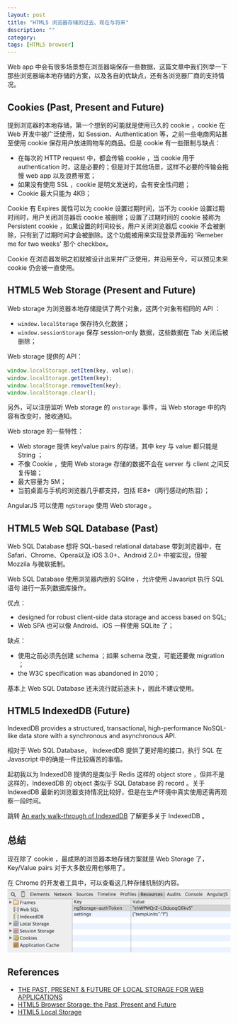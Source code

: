 ```yaml
---
layout: post
title: "HTML5 浏览器存储的过去、现在与将来"
description: ""
category:
tags: [HTML5 browser]
---
```


Web app 中会有很多场景想在浏览器端保存一些数据，这篇文章中我们列举一下那些浏览器端本地存储的方案，以及各自的优缺点，还有各浏览器厂商的支持情况。

Cookies (Past, Present and Future)
------
提到浏览器的本地存储，第一个想到的可能就是使用已久的 cookie ，cookie 在 Web 开发中被广泛使用，如 Session、Authentication 等，之前一些电商网站甚至使用 cookie 保存用户放进购物车的商品。但是 cookie 有一些限制与缺点：

- 在每次的 HTTP request 中，都会传输 cookie ，当 cookie 用于 authentication 时，这是必要的；但是对于其他场景，这样不必要的传输会拖慢 web app 以及浪费带宽；
- 如果没有使用 SSL ，cookie 是明文发送的，会有安全性问题；
- Cookie 最大只能为 4KB；

Cookie 有 Expires 属性可以为 cookie 设置过期时间，当不为 cookie 设置过期时间时，用户关闭浏览器后 cookie 被删除；设置了过期时间的 cookie 被称为 Persistent cookie ，如果设置的时间较长，用户关闭浏览器后 cookie 不会被删除，只有到了过期时间才会被删除。这个功能被用来实现登录界面的 'Remeber me for two weeks' 那个 checkbox。

Cookie 在浏览器发明之初就被设计出来并广泛使用，并沿用至今，可以预见未来 cookie 仍会被一直使用。

HTML5 Web Storage (Present and Future)
------
Web storage 为浏览器本地存储提供了两个对象，这两个对象有相同的 API ：

- `window.localStorage` 保存持久化数据；
- `window.sessionStorage` 保存 session-only 数据，这些数据在 Tab 关闭后被删除；

Web storage 提供的 API：

```javascript
window.localStorage.setItem(key, value);
window.localStorage.getItem(key);
window.localStorage.removeItem(key);
window.localStorage.clear();
```

另外，可以注册监听 Web storage 的 `onstorage` 事件，当 Web storage 中的内容有改变时，接收通知。

Web storage 的一些特性：

- Web storage 提供 key/value pairs 的存储，其中 key 与 value 都只能是 String ；
- 不像 Cookie ，使用 Web storage 存储的数据不会在 server 与 client 之间反复传输；
- 最大容量为 5M；
- 当前桌面与手机的浏览器几乎都支持，包括 IE8+（两行感动的热泪）；

AngularJS 可以使用 `ngStorage` 使用 Web storage 。

HTML5 Web SQL Database (Past)
------
Web SQL Database 想将 SQL-based relational database 带到浏览器中，在 Safari、Chrome、Opera以及 iOS 3.0+、Android 2.0+ 中被实现，但被 Mozzila 与微软抵制。

Web SQL Database 使用浏览器内嵌的 SQlite ，允许使用 Javasript 执行 SQL 语句 进行一系列数据库操作。

优点：

- designed for robust client-side data storage and access based on SQL;
- Web SPA 也可以像 Android、iOS 一样使用 SQLite 了；

缺点：

- 使用之前必须先创建 schema ；如果 schema 改变，可能还要做 migration ；
- the W3C specification was abandoned in 2010；

基本上 Web SQL Database 还未流行就前途未卜，因此不建议使用。

HTML5 IndexedDB (Future)
------
IndexedDB provides a structured, transactional, high-performance NoSQL-like data store with a synchronous and asynchronous API.

相对于 Web SQL Database， IndexedDB 提供了更好用的接口，执行 SQL 在 Javascript 中的确是一件比较痛苦的事情。

起初我以为 IndexedDB 提供的是类似于 Redis 这样的 object store ，但并不是这样的，IndexedDB 的 object 类似于 SQL Database 的 record 。关于 IndexedDB 最新的浏览器支持情况比较好，但是在生产环境中真实使用还需再观察一段时间。

跳转 [An early walk-through of IndexedDB](https://hacks.mozilla.org/2010/06/comparing-indexeddb-and-webdatabase/) 了解更多关于 IndexedDB 。

总结
------
现在除了 cookie ，最成熟的浏览器本地存储方案就是 Web Storage 了，Key/Value pairs 对于大多数应用也够用了。

在 Chrome 的开发者工具中，可以查看这几种存储机制的内容。
![Chrome 开发者工具-Resources](/assets/images/chrome_develop_tool_resources.png)

References
------
- [THE PAST, PRESENT & FUTURE OF LOCAL STORAGE FOR WEB APPLICATIONS](http://diveintohtml5.info/storage.html)
- [HTML5 Browser Storage: the Past, Present and Future](http://www.sitepoint.com/html5-browser-storage-past-present-future/)
- [HTML5 Local Storage](http://tutorials.jenkov.com/html5/local-storage.html)
